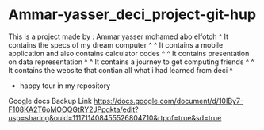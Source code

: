 # Ammar-yasser_deci_project-git-hup

  This is a project made by : Ammar yasser mohamed abo elfotoh
^ It contains the specs of my dream computer ^       ^ It contains a mobile application and also contains calculator codes ^
^ It contains presentation on data representation ^       ^ It contains a journey to get computing friends ^
                          ^ It contains the website that contian all what i had learned from deci ^
                          
  * happy tour in my repository 


















Google docs Backup Link https://docs.google.com/document/d/10IBy7-F108KA2T6oMOOQGtRY2JPpqkta/edit?usp=sharing&ouid=111711408455526804710&rtpof=true&sd=true

